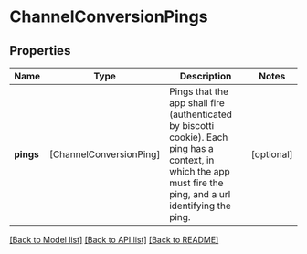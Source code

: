 # ChannelConversionPings

## Properties
Name | Type | Description | Notes
------------ | ------------- | ------------- | -------------
**pings** | [ChannelConversionPing] | Pings that the app shall fire (authenticated by biscotti cookie). Each ping has a context, in which the app must fire the ping, and a url identifying the ping. | [optional] 

[[Back to Model list]](../README.md#documentation-for-models) [[Back to API list]](../README.md#documentation-for-api-endpoints) [[Back to README]](../README.md)


